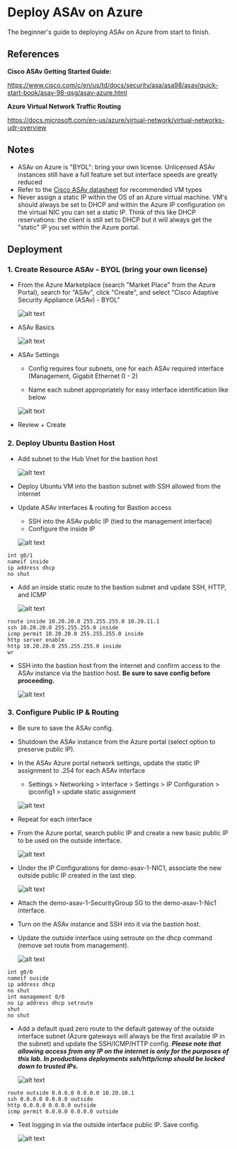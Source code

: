 # Deploy ASAv on Azure

The beginner's guide to deploying ASAv on Azure from start to finish.

## References

**Cisco ASAv Getting Started Guide:**

<https://www.cisco.com/c/en/us/td/docs/security/asa/asa98/asav/quick-start-book/asav-98-qsg/asav-azure.html>

**Azure Virtual Network Traffic Routing**

<https://docs.microsoft.com/en-us/azure/virtual-network/virtual-networks-udr-overview>


## Notes

- ASAv on Azure is "BYOL": bring your own license. Unlicensed ASAv instances still have a full feature set but interface speeds are greatly reduced
- Refer to the [Cisco ASAv datasheet](https://www.cisco.com/c/en/us/products/collateral/security/adaptive-security-virtual-appliance-asav/adapt-security-virtual-appliance-ds.html) for recommended VM types
- Never assign a static IP within the OS of an Azure virtual machine. VM's should always be set to DHCP and within the Azure IP configuration on the virtual NIC you can set a static IP. Think of this like DHCP reservations: the client is still set to DHCP but it will always get the "static" IP you set within the Azure portal. 

## Deployment

### 1. Create Resource ASAv - BYOL (bring your own license)
- From the Azure Marketplace (search "Market Place" from the Azure Portal), search for "ASAv", click "Create", and select "Cisco Adaptive Security Appliance (ASAv) - BYOL"

	![alt text](https://github.com/wiknetauto/deploy-asav-on-Azure/blob/main/Images/0.%20Create-ASAv-Marketplace.png?raw=true "asav-on-azure-marketplace")

- ASAv Basics

	![alt text](https://github.com/wiknetauto/deploy-asav-on-Azure/blob/main/Images/1.%20asav-deployment-basics.png?raw=true "asav-deployment-basics")


- ASAv Settings

	- Config requires four subnets, one for each ASAv required interface (Management, Gigabit Ethernet 0 - 2)

	- Name each subnet appropriately for easy interface identification like below

	![alt text](https://github.com/wiknetauto/deploy-asav-on-Azure/blob/main/Images/2.%20asav-deployment-settinsg.png?raw=true "asav-deployment-settings")



- Review + Create

### 2. Deploy Ubuntu Bastion Host
- Add subnet to the Hub Vnet for the bastion host

	![alt text](https://github.com/wiknetauto/deploy-asav-on-Azure/blob/main/Images/3.%20bastion-subnet-creation.png?raw=true "bastion-subnet-creation")


- Deploy Ubuntu VM into the bastion subnet with SSH allowed from the internet
- Update ASAv interfaces & routing for Bastion access
	- SSH into the ASAv public IP (tied to the management interface)
	- Configure the inside IP 

	![alt text](https://github.com/wiknetauto/deploy-asav-on-Azure/blob/main/Images/4.%20update-asav-inside-interface.png?raw=true "update-asav-inside-interface")

```
int g0/1
nameif inside
ip address dhcp
no shut
```

- Add an inside static route to the bastion subnet and update SSH, HTTP, and ICMP

	![alt text](https://github.com/wiknetauto/deploy-asav-on-Azure/blob/main/Images/5.%20add%20asav-inside-route.png?raw=true "add-asav-inside-route")


```
route inside 10.20.20.0 255.255.255.0 10.20.11.1
ssh 10.20.20.0 255.255.255.0 inside
icmp permit 10.20.20.0 255.255.255.0 inside
http server enable
http 10.20.20.0 255.255.255.0 inside
wr
```

- SSH into the bastion host from the internet and confirm access to the ASAv instance via the bastion host. **Be sure to save config before proceeding.**

	![alt text](https://github.com/wiknetauto/deploy-asav-on-Azure/blob/main/Images/6.%20ssh-from-bastion.png?raw=true "ssh-from-bastion")



### 3. Configure Public IP & Routing

- Be sure to save the ASAv config.
- Shutdown the ASAv instance from the Azure portal (select option to preserve public IP).
- In the ASAv Azure portal network settings, update the static IP assignment to .254 for each ASAv interface
	- Settings > Networking > Interface > Settings > IP Configuration > ipconfig1 > update static assignment

	![alt text](https://github.com/wiknetauto/deploy-asav-on-Azure/blob/main/Images/7.%20update-asav-ipconfig1-settings.png?raw=true "update-asav-ipconfig1-settings")


- Repeat for each interface

- From the Azure portal, search public IP and create a new basic public IP to be used on the outside interface.

	![alt text](https://github.com/wiknetauto/deploy-asav-on-Azure/blob/main/Images/8.%20create-asav-outside-public-ip.png?raw=true "create-asav-outside-pubilc-ip")


- Under the IP Configurations for demo-asav-1-NIC1, associate the new outside public IP created in the last step.

	![alt text](https://github.com/wiknetauto/deploy-asav-on-Azure/blob/main/Images/9.%20associate-public-ip-with-outside.png?raw=true "associate-public-ip-with-outside")


- Attach the demo-asav-1-SecurityGroup SG to the demo-asav-1-Nic1 interface.
- Turn on the ASAv instance and SSH into it via the bastion host.
- Update the outside interface using setroute on the dhcp command (remove set route from management).

	![alt text](https://github.com/wiknetauto/deploy-asav-on-Azure/blob/main/Images/10.%20update-asav-outside-interface.png?raw=true "update-asav-outside-interface")

``` 
int g0/0
nameif ouside
ip address dhcp
no shut
int management 0/0
no ip address dhcp setroute
shut
no shut
```
- Add a default quad zero route to the default gateway of the outside interface subnet (Azure gateways will always be the first available IP in the subnet) and update the SSH/ICMP/HTTP config. ***Please note that allowing access from any IP on the internet is only for the purposes of this lab. In productions deployments ssh/http/icmp should be locked down to trusted IPs.***

	![alt text](https://github.com/wiknetauto/deploy-asav-on-Azure/blob/main/Images/11.%20update-asav-routing-and-access.png?raw=true "update-asav-routing-and-access")


```
route outside 0.0.0.0 0.0.0.0 10.20.10.1
ssh 0.0.0.0 0.0.0.0 outside
http 0.0.0.0 0.0.0.0 outside
icmp permit 0.0.0.0 0.0.0.0 outside
```
- Test logging in via the outside interface public IP. Save config.
    
	![alt text](https://github.com/wiknetauto/deploy-asav-on-Azure/blob/main/Images/12.%20test-asav-outside-access.png?raw=true "test-asav-outside-access")